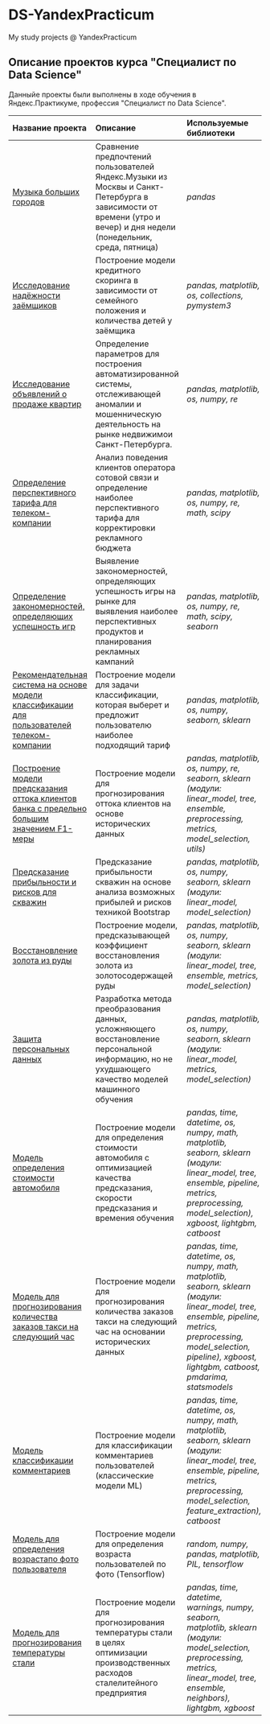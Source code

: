# DS-YandexPracticum
My study projects @ YandexPracticum

## Описание проектов курса "Специалист по Data Science"

Данныйе проекты были выполнены в ходе обучения в Яндекс.Практикуме, профессия "Специалист по Data Science".

| Название проекта | Описание | Используемые библиотеки | 
| :---------------------- | :---------------------- | :---------------------- |
| [Музыка больших городов](001_Music) | Сравнение предпочтений пользователей Яндекс.Музыки из Москвы и Санкт-Петербурга в зависимости от времени (утро и вечер) и дня недели (понедельник, среда, пятница)| *pandas* |
| [Исследование надёжности заёмщиков](002_Credit_Scoring) | Построение модели кредитного скоринга в зависимости от семейного положения и количества детей у заёмщика| *pandas, matplotlib, os, collections, pymystem3* |
| [Исследование объявлений о продаже квартир](003_Real_Estate) | Определение параметров для построения автоматизированной системы, отслеживающей аномалии и мошенническую деятельность на рынке недвижимои Санкт-Петербурга.| *pandas, matplotlib, os, numpy, re* |
| [Определение перспективного тарифа для телеком-компании](004_Telecom) | Анализ поведения клиентов оператора сотовой связи и определение наиболее перспективного тарифа для корректировки рекламного бюджета| *pandas, matplotlib, os, numpy, re, math, scipy* |
| [Определение закономерностей, определяющих успешность игр](005_Games) | Выявление закономерностей, определяющих успешность игры на рынке для выявления наиболее перспективных продуктов и планирования рекламных кампаний| *pandas, matplotlib, os, numpy, re, math, scipy, seaborn* |
| [Рекомендательная система на основе модели классификации для пользователей телеком-компании](006_Telecom_Classification_Model) | Построение модели для задачи классификации, которая выберет и предложит пользователю наиболее подходящий тариф| *pandas, matplotlib, os, numpy, seaborn, sklearn* |
| [Построение модели предсказания оттока клиентов банка с предельно большим значением F1-меры](007_Bank_Customers_Churn) | Построение модели для прогнозирования оттока клиентов на основе исторических данных| *pandas, matplotlib, os, numpy, re, seaborn, sklearn (модули: linear_model, tree, ensemble, preprocessing, metrics, model_selection, utils)* |
| [Предсказание прибыльности и рисков для скважин](008_Profitability_Prediction) | Предсказание прибыльности скважин на основе анализа возможных прибылей и рисков техникой Bootstrap| *pandas, matplotlib, os, numpy, seaborn, sklearn (модули: linear_model, model_selection)* |
| [Восстановление золота из руды](009_Gold_Recovery) | Построение модели, предсказывающей коэффициент восстановления золота из золотосодержащей руды| *pandas, matplotlib, os, numpy, seaborn, sklearn  (модули: linear_model, tree, ensemble, metrics, model_selection)* |
| [Защита персональных данных](010_Presonal_Data_Protection) | Разработка метода преобразования данных, усложняющего восстановление персональной информацию, но не ухудшающего качество моделей машинного обучения| *pandas, matplotlib, os, numpy, seaborn, sklearn  (модули: linear_model, metrics, model_selection)* |
| [Модель определения стоимости автомобиля](011_Car_Price_Prediction) | Построение модели для определения стоимости автомобиля с оптимизацией качества предсказания, скорости предсказания и времения обучения| *pandas, time, datetime, os, numpy, math, matplotlib, seaborn, sklearn (модули: linear_model, tree, ensemble, pipeline, metrics, preprocessing, model_selection), xgboost, lightgbm, catboost* |
| [Модель для прогнозирования количества заказов такси на следующий час](012_Taxi_Time_Series) | Построение модели для прогнозирования количества заказов такси на следующий час на основании исторических данных| *pandas, time, datetime, os, numpy, math, matplotlib, seaborn, sklearn (модули: linear_model, tree, ensemble, pipeline, metrics, preprocessing, model_selection, pipeline), xgboost, lightgbm, catboost, pmdarima, statsmodels* |
| [Модель классификации комментариев](013_Comments_Classification) | Построение модели для классификации комментариев пользователей (классические модели ML)| *pandas, time, datetime, os, numpy, math, matplotlib, seaborn, sklearn (модули: linear_model, tree, ensemble, pipeline, metrics, preprocessing, model_selection, feature_extraction), catboost* |
| [Модель для определения возрастапо фото пользователя](014_Age_Definition) | Построение модели для определения возраста пользователей по фото (Tensorflow)| *random, numpy, pandas, matplotlib, PIL, tensorflow* |
| [Модель для прогнозирования температуры стали](015_Steel_Temperature) | Построение модели для прогнозирования температуры стали в целях оптимизации производственных расходов сталелитейного предприятия| *pandas, time, datetime, warnings, numpy, seaborn, matplotlib, sklearn (модули: model_selection, preprocessing, metrics, linear_model, tree, ensemble, neighbors), lightgbm, xgboost* |

